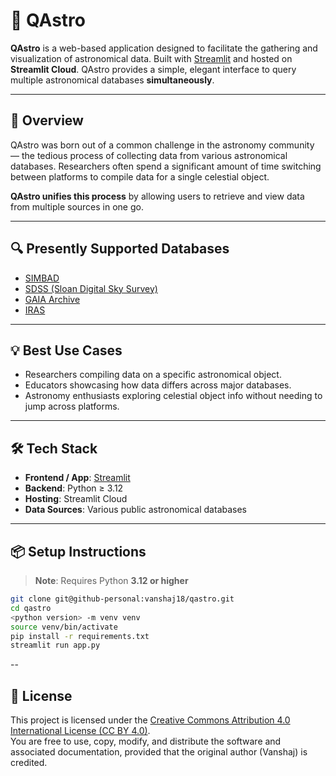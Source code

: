 # 🌌 QAstro

**QAstro** is a web-based application designed to facilitate the gathering and visualization of astronomical data. 
Built with [Streamlit](https://streamlit.io) and hosted on **Streamlit Cloud**. QAstro provides a simple, elegant interface to query multiple astronomical databases **simultaneously**.

---

## 🚀 Overview

QAstro was born out of a common challenge in the astronomy community — the tedious process of collecting data from various astronomical databases. Researchers often spend a significant amount of time switching between platforms to compile data for a single celestial object.

**QAstro unifies this process** by allowing users to retrieve and view data from multiple sources in one go.

---

## 🔍 Presently Supported Databases

- [SIMBAD](http://simbad.u-strasbg.fr/simbad/)
- [SDSS (Sloan Digital Sky Survey)](https://www.sdss.org/)
- [GAIA Archive](https://gea.esac.esa.int/archive/)
- [IRAS](https://irsa.ipac.caltech.edu/Missions/iras.html)

---

## 💡 Best Use Cases

- Researchers compiling data on a specific astronomical object.
- Educators showcasing how data differs across major databases.
- Astronomy enthusiasts exploring celestial object info without needing to jump across platforms.

---

## 🛠️ Tech Stack

- **Frontend / App**: [Streamlit](https://streamlit.io)
- **Backend**: Python ≥ 3.12
- **Hosting**: Streamlit Cloud
- **Data Sources**: Various public astronomical databases

---

## 📦 Setup Instructions

> **Note**: Requires Python **3.12 or higher**

```bash
git clone git@github-personal:vanshaj18/qastro.git
cd qastro
<python version> -m venv venv
source venv/bin/activate
pip install -r requirements.txt
streamlit run app.py
```
--
## 📄 License

This project is licensed under the [Creative Commons Attribution 4.0 International License (CC BY 4.0)](https://creativecommons.org/licenses/by/4.0/).  
You are free to use, copy, modify, and distribute the software and associated documentation, provided that the original author (Vanshaj) is credited.

